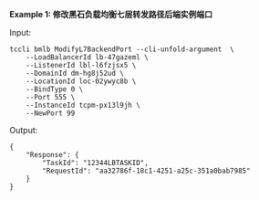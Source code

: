 **Example 1: 修改黑石负载均衡七层转发路径后端实例端口**



Input: 

```
tccli bmlb ModifyL7BackendPort --cli-unfold-argument  \
    --LoadBalancerId lb-47gazeml \
    --ListenerId lbl-l6fzjsx5 \
    --DomainId dm-hg8j52ud \
    --LocationId loc-02ywyc8b \
    --BindType 0 \
    --Port 555 \
    --InstanceId tcpm-px13l9jh \
    --NewPort 99
```

Output: 
```
{
    "Response": {
        "TaskId": "12344LBTASKID",
        "RequestId": "aa32786f-18c1-4251-a25c-351a0bab7985"
    }
}
```


